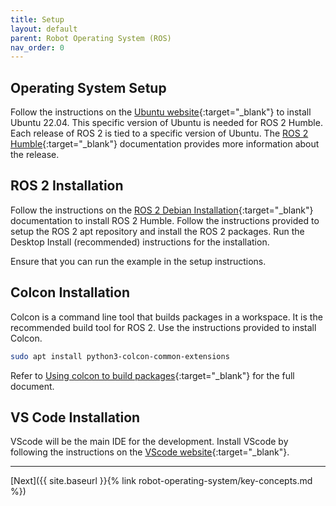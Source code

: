 ```yaml
---
title: Setup
layout: default
parent: Robot Operating System (ROS)
nav_order: 0
---
```


## Operating System Setup

Follow the instructions on the [Ubuntu website](https://ubuntu.com/tutorials/install-ubuntu-desktop#1-overview){:target="_blank"} to install Ubuntu 22.04. This specific version of Ubuntu is needed for ROS 2 Humble. Each release of ROS 2 is tied to a specific version of Ubuntu. The [ROS 2 Humble](https://docs.ros.org/en/humble/index.html){:target="_blank"} documentation provides more information about the release.

## ROS 2 Installation

Follow the instructions on the [ROS 2 Debian Installation](https://docs.ros.org/en/humble/Installation/Ubuntu-Install-Debians.html){:target="_blank"} documentation to install ROS 2 Humble. Follow the instructions provided to setup the ROS 2 apt repository and install the ROS 2 packages. Run the Desktop Install (recommended) instructions for the installation.

Ensure that you can run the example in the setup instructions.

## Colcon Installation

Colcon is a command line tool that builds packages in a workspace. It is the recommended build tool for ROS 2. Use the instructions provided to install Colcon.

```bash
sudo apt install python3-colcon-common-extensions
```

Refer to [Using colcon to build packages](https://docs.ros.org/en/humble/Tutorials/Beginner-Client-Libraries/Colcon-Tutorial.html){:target="_blank"} for the full document.

## VS Code Installation

VScode will be the main IDE for the development. Install VScode by following the instructions on the [VScode website](https://code.visualstudio.com/docs/setup/linux){:target="_blank"}.

---
[Next]({{ site.baseurl }}{% link robot-operating-system/key-concepts.md %})

